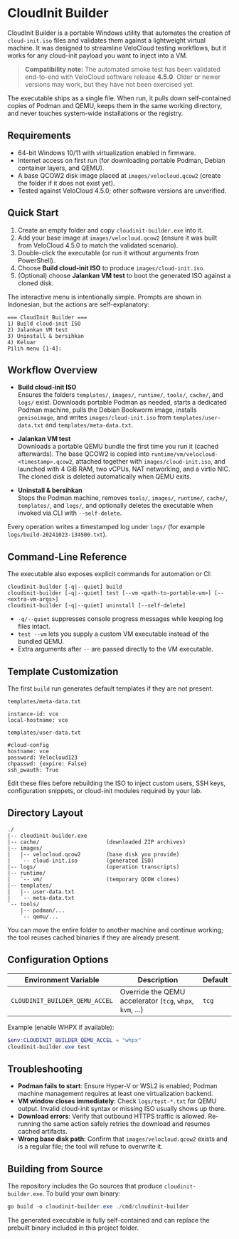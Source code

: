 # CloudInit Builder

CloudInit Builder is a portable Windows utility that automates the creation of `cloud-init.iso` files and validates them against a lightweight virtual machine. It was designed to streamline VeloCloud testing workflows, but it works for any cloud-init payload you want to inject into a VM.

> **Compatibility note:** The automated smoke test has been validated end-to-end with VeloCloud software release **4.5.0**. Older or newer versions may work, but they have not been exercised yet.

The executable ships as a single file. When run, it pulls down self-contained copies of Podman and QEMU, keeps them in the same working directory, and never touches system-wide installations or the registry.

## Requirements

- 64-bit Windows 10/11 with virtualization enabled in firmware.
- Internet access on first run (for downloading portable Podman, Debian container layers, and QEMU).
- A base QCOW2 disk image placed at `images/velocloud.qcow2` (create the folder if it does not exist yet).
- Tested against VeloCloud 4.5.0; other software versions are unverified.

## Quick Start

1. Create an empty folder and copy `cloudinit-builder.exe` into it.
2. Add your base image at `images/velocloud.qcow2` (ensure it was built from VeloCloud 4.5.0 to match the validated scenario).
3. Double-click the executable (or run it without arguments from PowerShell).
4. Choose **Build cloud-init ISO** to produce `images/cloud-init.iso`.
5. (Optional) choose **Jalankan VM test** to boot the generated ISO against a cloned disk.

The interactive menu is intentionally simple. Prompts are shown in Indonesian, but the actions are self-explanatory:

```
=== CloudInit Builder ===
1) Build cloud-init ISO
2) Jalankan VM test
3) Uninstall & bersihkan
4) Keluar
Pilih menu [1-4]:
```

## Workflow Overview

- **Build cloud-init ISO**  
  Ensures the folders `templates/`, `images/`, `runtime/`, `tools/`, `cache/`, and `logs/` exist. Downloads portable Podman as needed, starts a dedicated Podman machine, pulls the Debian Bookworm image, installs `genisoimage`, and writes `images/cloud-init.iso` from `templates/user-data.txt` and `templates/meta-data.txt`.

- **Jalankan VM test**  
  Downloads a portable QEMU bundle the first time you run it (cached afterwards). The base QCOW2 is copied into `runtime/vm/velocloud-<timestamp>.qcow2`, attached together with `images/cloud-init.iso`, and launched with 4 GiB RAM, two vCPUs, NAT networking, and a virtio NIC. The cloned disk is deleted automatically when QEMU exits.

- **Uninstall & bersihkan**  
  Stops the Podman machine, removes `tools/`, `images/`, `runtime/`, `cache/`, `templates/`, and `logs/`, and optionally deletes the executable when invoked via CLI with `--self-delete`.

Every operation writes a timestamped log under `logs/` (for example `logs/build-20241023-134500.txt`).

## Command-Line Reference

The executable also exposes explicit commands for automation or CI:

```text
cloudinit-builder [-q|--quiet] build
cloudinit-builder [-q|--quiet] test [--vm <path-to-portable-vm>] [-- <extra-vm-args>]
cloudinit-builder [-q|--quiet] uninstall [--self-delete]
```

- `-q/--quiet` suppresses console progress messages while keeping log files intact.
- `test --vm` lets you supply a custom VM executable instead of the bundled QEMU.
- Extra arguments after `--` are passed directly to the VM executable.

## Template Customization

The first `build` run generates default templates if they are not present.

`templates/meta-data.txt`
```
instance-id: vce
local-hostname: vce
```

`templates/user-data.txt`
```
#cloud-config
hostname: vce
password: Velocloud123
chpasswd: {expire: False}
ssh_pwauth: True
```

Edit these files before rebuilding the ISO to inject custom users, SSH keys, configuration snippets, or cloud-init modules required by your lab.

## Directory Layout

```
./
|-- cloudinit-builder.exe
|-- cache/                     (downloaded ZIP archives)
|-- images/
|   |-- velocloud.qcow2        (base disk you provide)
|   `-- cloud-init.iso         (generated ISO)
|-- logs/                      (operation transcripts)
|-- runtime/
|   `-- vm/                    (temporary QCOW clones)
|-- templates/
|   |-- user-data.txt
|   `-- meta-data.txt
`-- tools/
    |-- podman/...
    `-- qemu/...
```

You can move the entire folder to another machine and continue working; the tool reuses cached binaries if they are already present.

## Configuration Options

| Environment Variable              | Description                                               | Default |
|----------------------------------|-----------------------------------------------------------|---------|
| `CLOUDINIT_BUILDER_QEMU_ACCEL`   | Override the QEMU accelerator (`tcg`, `whpx`, `kvm`, ...) | `tcg`   |

Example (enable WHPX if available):

```powershell
$env:CLOUDINIT_BUILDER_QEMU_ACCEL = "whpx"
cloudinit-builder.exe test
```

## Troubleshooting

- **Podman fails to start**: Ensure Hyper-V or WSL2 is enabled; Podman machine management requires at least one virtualization backend.
- **VM window closes immediately**: Check `logs/test-*.txt` for QEMU output. Invalid cloud-init syntax or missing ISO usually shows up there.
- **Download errors**: Verify that outbound HTTPS traffic is allowed. Re-running the same action safely retries the download and resumes cached artifacts.
- **Wrong base disk path**: Confirm that `images/velocloud.qcow2` exists and is a regular file; the tool will refuse to overwrite it.

## Building from Source

The repository includes the Go sources that produce `cloudinit-builder.exe`. To build your own binary:

```powershell
go build -o cloudinit-builder.exe ./cmd/cloudinit-builder
```

The generated executable is fully self-contained and can replace the prebuilt binary included in this project folder.
